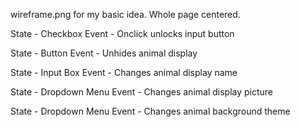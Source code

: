 
wireframe.png for my basic idea. Whole page centered.


State - Checkbox 
Event - Onclick unlocks input button

State - Button
Event - Unhides animal display

State - Input Box
Event - Changes animal display name

State - Dropdown Menu
Event - Changes animal display picture

State - Dropdown Menu
Event - Changes animal background theme
